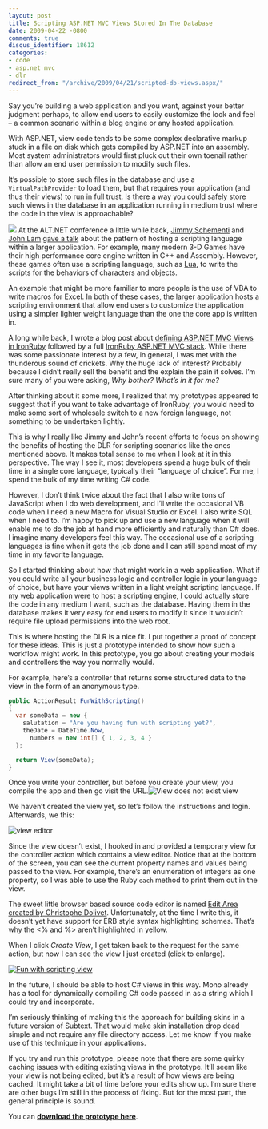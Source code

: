 ```yaml
---
layout: post
title: Scripting ASP.NET MVC Views Stored In The Database
date: 2009-04-22 -0800
comments: true
disqus_identifier: 18612
categories:
- code
- asp.net mvc
- dlr
redirect_from: "/archive/2009/04/21/scripted-db-views.aspx/"
---
```


Say you’re building a web application and you want, against your better
judgment perhaps, to allow end users to easily customize the look and
feel – a common scenario within a blog engine or any hosted application.

With ASP.NET, view code tends to be some complex declarative markup
stuck in a file on disk which gets compiled by ASP.NET into an assembly.
Most system administrators would first pluck out their own toenail
rather than allow an end user permission to modify such files.

It’s possible to store such files in the database and use a
`VirtualPathProvider` to load them, but that requires your application
(and thus their views) to run in full trust. Is there a way you could
safely store such views in the database in an application running in
medium trust where the code in the view is approachable?

[![](http://haacked.com/images/haacked_com/WindowsLiveWriter/HostingASP.NETMVCViewsInTheDatabase_134EA/fun-scripting_thumb.jpg)](http://haacked.com/images/haacked_com/WindowsLiveWriter/HostingASP.NETMVCViewsInTheDatabase_134EA/fun-scripting_2.jpg)
At the ALT.NET conference a little while back, [Jimmy
Schementi](http://blog.jimmy.schementi.com/ "Jimmy Schementi") and [John
Lam](http://www.iunknown.com/ "John Lam") [gave a
talk](http://haacked.com/archive/2009/03/01/altnetseattle-day-three.aspx "ALT.NET Seattle Day 3")
about the pattern of hosting a scripting language within a larger
application. For example, many modern 3-D Games have their high
performance core engine written in C++ and Assembly. However, these
games often use a scripting language, such as
[Lua](http://www.lua.org/ "Lua programming language"), to write the
scripts for the behaviors of characters and objects.

An example that might be more familiar to more people is the use of VBA
to write macros for Excel. In both of these cases, the larger
application hosts a scripting environment that allow end users to
customize the application using a simpler lighter weight language than
the one the core app is written in.

A long while back, I wrote a blog post about [defining ASP.NET MVC Views
in
IronRuby](http://haacked.com/archive/2008/04/22/defining-asp.net-mvc-routes-and-views-in-ironruby.aspx "Defining Views in IronRuby")
followed by a full [IronRuby ASP.NET MVC
stack](http://haacked.com/archive/2009/02/17/aspnetmvc-ironruby-with-filters.aspx "IronRuby ASP.NET MVC").
While there was some passionate interest by a few, in general, I was met
with the thunderous sound of crickets. Why the huge lack of interest?
Probably because I didn’t really sell the benefit and the explain the
pain it solves. I’m sure many of you were asking, *Why bother? What’s in
it for me?*

After thinking about it some more, I realized that my prototypes
appeared to suggest that if you want to take advantage of IronRuby, you
would need to make some sort of wholesale switch to a new foreign
language, not something to be undertaken lightly.

This is why I really like Jimmy and John’s recent efforts to focus on
showing the benefits of hosting the DLR for scripting scenarios like the
ones mentioned above. It makes total sense to me when I look at it in
this perspective. The way I see it, most developers spend a huge bulk of
their time in a single core language, typically their “language of
choice”. For me, I spend the bulk of my time writing C\# code.

However, I don’t think twice about the fact that I also write tons of
JavaScript when I do web development, and I’ll write the occasional VB
code when I need a new Macro for Visual Studio or Excel. I also write
SQL when I need to. I’m happy to pick up and use a new language when it
will enable me to do the job at hand more efficiently and naturally than
C\# does. I imagine many developers feel this way. The occasional use of
a scripting languages is fine when it gets the job done and I can still
spend most of my time in my favorite language.

So I started thinking about how that might work in a web application.
What if you could write all your business logic and controller logic in
your language of choice, but have your views written in a light weight
scripting language. If my web application were to host a scripting
engine, I could actually store the code in any medium I want, such as
the database. Having them in the database makes it very easy for end
users to modify it since it wouldn’t require file upload permissions
into the web root.

This is where hosting the DLR is a nice fit. I put together a proof of
concept for these ideas. This is just a prototype intended to show how
such a workflow might work. In this prototype, you go about creating
your models and controllers the way you normally would.

For example, here’s a controller that returns some structured data to
the view in the form of an anonymous type.

```csharp
public ActionResult FunWithScripting()
{
  var someData = new { 
    salutation = "Are you having fun with scripting yet?", 
    theDate = DateTime.Now,
      numbers = new int[] { 1, 2, 3, 4 } 
  };

  return View(someData);
}
```

Once you write your controller, but before you create your view, you
compile the app and then go visit the URL.![View does not exist
view](http://haacked.com/images/haacked_com/WindowsLiveWriter/HostingASP.NETMVCViewsInTheDatabase_134EA/view-does-not-exist_11.png "View does not exist view")

We haven’t created the view yet, so let’s follow the instructions and
login. Afterwards, we this:

![view
editor](http://haacked.com/images/haacked_com/WindowsLiveWriter/HostingASP.NETMVCViewsInTheDatabase_134EA/view-editor_3.png "view editor")

Since the view doesn’t exist, I hooked in and provided a temporary view
for the controller action which contains a view editor. Notice that at
the bottom of the screen, you can see the current property names and
values being passed to the view. For example, there’s an enumeration of
integers as one property, so I was able to use the Ruby `each` method to
print them out in the view.

The sweet little browser based source code editor is named [Edit Area
created by Christophe
Dolivet](http://www.cdolivet.com/index.php?page=editArea&sess=d7189c4b90423ed1b1aff26ec520caba "Edit Area").
Unfortunately, at the time I write this, it doesn’t yet have support for
ERB style syntax highlighting schemes. That’s why the \<% and %\> aren’t
highlighted in yellow.

When I click *Create View*, I get taken back to the request for the same
action, but now I can see the view I just created (click to enlarge).

[![Fun with scripting
view](http://haacked.com/images/haacked_com/WindowsLiveWriter/HostingASP.NETMVCViewsInTheDatabase_134EA/fun-with-scripting-view_thumb.png "Fun with scripting view")](http://haacked.com/images/haacked_com/WindowsLiveWriter/HostingASP.NETMVCViewsInTheDatabase_134EA/fun-with-scripting-view_2.png)

In the future, I should be able to host C\# views in this way. Mono
already has a tool for dynamically compiling C\# code passed in as a
string which I could try and incorporate.

I’m seriously thinking of making this the approach for building skins in
a future version of Subtext. That would make skin installation drop dead
simple and not require any file directory access. Let me know if you
make use of this technique in your applications.

If you try and run this prototype, please note that there are some
quirky caching issues with editing existing views in the prototype.
It’ll seem like your view is not being edited, but it’s a result of how
views are being cached. It might take a bit of time before your edits
show up. I’m sure there are other bugs I’m still in the process of
fixing. But for the most part, the general principle is sound.

You can **[download the prototype
here](http://code.haacked.com/mvc-1.0/IronRubyViews.zip "IronRuby Views in Db")**.

